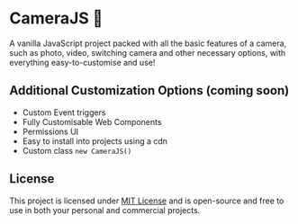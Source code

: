 # CameraJS 📸

A vanilla JavaScript project packed with all the basic features of a camera, such as photo, video, switching camera and other necessary options, with everything easy-to-customise and use!

## Additional Customization Options (coming soon)

- Custom Event triggers
- Fully Customisable Web Components
- Permissions UI
- Easy to install into projects using a cdn
- Custom class `new CameraJS()`

## License

This project is licensed under [MIT License](./LICENSE) and is open-source and free to use in both your personal and commercial projects.
